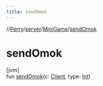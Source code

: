 ```yaml
---
title: sendOmok
---
```

//[Perry](../../../index.html)/[server](../index.html)/[MiniGame](index.html)/[sendOmok](send-omok.html)



# sendOmok



[jvm]\
fun [sendOmok](send-omok.html)(c: [Client](../../client/-client/index.html), type: [Int](https://kotlinlang.org/api/latest/jvm/stdlib/kotlin/-int/index.html))




